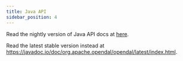 ```yaml
---
title: Java API
sidebar_position: 4
---
```


Read the nightly version of Java API docs at [here](pathname:///docs/java/).

Read the latest stable version instead at https://javadoc.io/doc/org.apache.opendal/opendal/latest/index.html.
